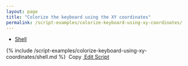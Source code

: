 ```yaml
---
layout: page
title: "Colorize the keyboard using the XY coordinates"
permalink: /script-examples/colorize-keyboard-using-xy-coordinates/
---
```


<!-- Nav tabs -->
<ul class="nav nav-tabs code-nav-tabs" role="tablist">
  <li class="nav-item">
    <a class="nav-link active shell-language" id="colorize-keyboard-xy-shell-tab" data-toggle="tab" href="#colorize-keyboard-xy-shell" role="tab" aria-controls="colorize-keyboard-xy-shell" aria-selected="false">Shell</a>
  </li>
</ul>

<!-- Tab panes -->
<div class="tab-content">
<!-- Shell code -->
<div class="code active tab-pane" id="colorize-keyboard-xy-shell" role="tabpanel" aria-labelledby="colorize-keyboard-xy-shell-tab" markdown="1">
{% include /script-examples/colorize-keyboard-using-xy-coordinates/shell.md %}
<!-- copy button -->
<a class="btn btn-sm copy-action" data-toggle="tooltip" data-placement="top" title="copy"  onclick="copyToClipBoard('colorize-keyboard-xy-shell')"><i class="fa fa-copy"></i>&nbsp;Copy</a>
<!-- edit button -->
<a class="btn btn-sm edit-action"  href="https://github.com/DasKeyboard/Daskeyboard.io/blob/master/_includes/script-examples/colorize-keyboard-using-xy-coordinates/shell.md"><i class="fa fa-pencil"></i>&nbsp;Edit Script</a>
</div>

</div>

